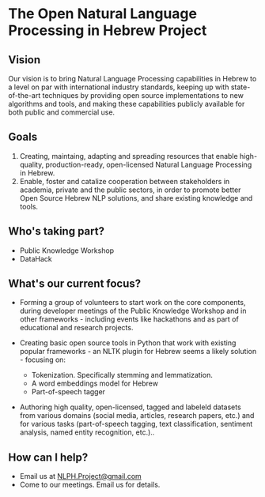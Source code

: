 # The Open Natural Language Processing in Hebrew Project


## Vision
Our vision is to bring Natural Language Processing capabilities in Hebrew to a level on par with international industry standards, keeping up with state-of-the-art techniques by providing open source implementations to new algorithms and tools, and making these capabilities publicly available for both public and commercial use.


## Goals
1. Creating, maintaing, adapting and spreading resources that enable high-quality, production-ready, open-licensed Natural Language Processing in Hebrew. 
2. Enable, foster and catalize cooperation between stakeholders in academia, private and the public sectors, in order to  promote better Open Source Hebrew NLP solutions, and share existing knowledge and tools.


## Who's taking part?
- Public Knowledge Workshop
- DataHack


## What's our current focus?
- Forming a group of volunteers to start work on the core components, during developer meetings of the Public Knowledge Workshop and in other frameworks - including events like hackathons and as part of educational and research projects.
- Creating basic open source tools in Python that work with existing popular frameworks -  an NLTK plugin for Hebrew seems a likely solution - focusing on:
  - Tokenization. Specifically stemming and lemmatization.
  - A word embeddings model for Hebrew
  - Part-of-speech tagger
  
- Authoring high quality, open-licensed, tagged and labeleld datasets from various domains (social media, articles, research papers, etc.) and for various tasks (part-of-speech tagging, text classification, sentiment analysis, named entity recognition, etc.)..


## How can I help?
- Email us at [NLPH.Project@gmail.com](mailto:NLPH.Project@gmail.com)
- Come to our meetings. Email us for details.
